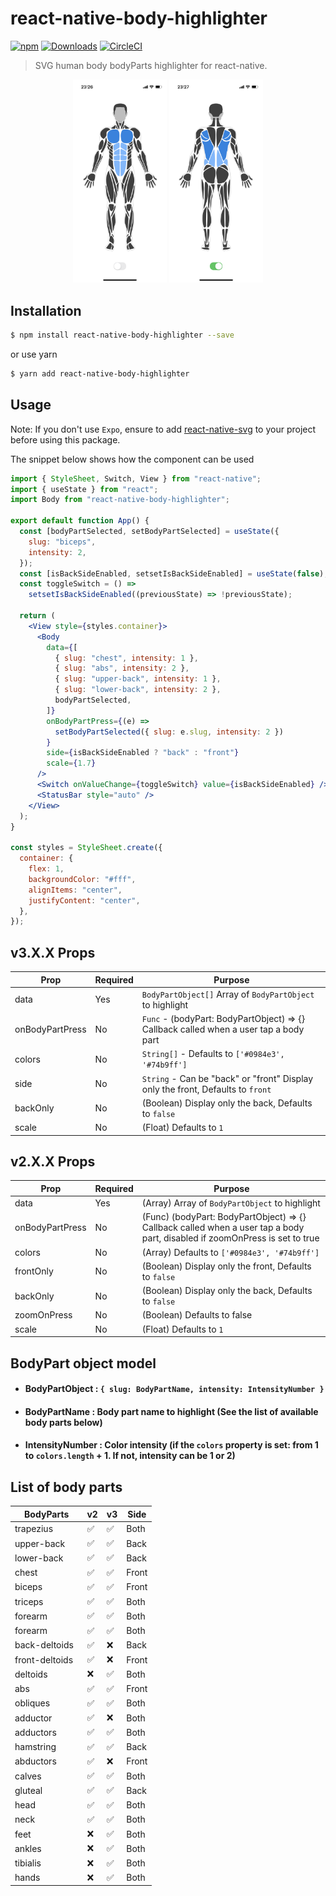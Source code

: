 # react-native-body-highlighter

[![npm](https://img.shields.io/npm/v/react-native-body-highlighter.svg)](https://www.npmjs.com/package/react-native-body-highlighter) [![Downloads](https://img.shields.io/npm/dt/react-native-body-highlighter.svg)](https://www.npmjs.com/package/react-native-body-highlighter)
[![CircleCI](https://circleci.com/gh/HichamELBSI/react-native-body-highlighter.svg?style=svg)](https://circleci.com/gh/HichamELBSI/react-native-body-highlighter)

> SVG human body bodyParts highlighter for react-native.

<div style="text-align:center;width:100%;">
  <img src="./docs/screenshots/example-front.PNG" width="150" alt="body-highlighter" />
  <img src="./docs/screenshots/example-back.PNG" width="150" alt="body-highlighter" />
</div>

## Installation

```bash
$ npm install react-native-body-highlighter --save
```

or use yarn

```bash
$ yarn add react-native-body-highlighter
```

## Usage

Note: If you don't use `Expo`, ensure to add [react-native-svg](https://github.com/react-native-community/react-native-svg) to your project before using this package.

The snippet below shows how the component can be used

```jsx
import { StyleSheet, Switch, View } from "react-native";
import { useState } from "react";
import Body from "react-native-body-highlighter";

export default function App() {
  const [bodyPartSelected, setBodyPartSelected] = useState({
    slug: "biceps",
    intensity: 2,
  });
  const [isBackSideEnabled, setsetIsBackSideEnabled] = useState(false);
  const toggleSwitch = () =>
    setsetIsBackSideEnabled((previousState) => !previousState);

  return (
    <View style={styles.container}>
      <Body
        data={[
          { slug: "chest", intensity: 1 },
          { slug: "abs", intensity: 2 },
          { slug: "upper-back", intensity: 1 },
          { slug: "lower-back", intensity: 2 },
          bodyPartSelected,
        ]}
        onBodyPartPress={(e) =>
          setBodyPartSelected({ slug: e.slug, intensity: 2 })
        }
        side={isBackSideEnabled ? "back" : "front"}
        scale={1.7}
      />
      <Switch onValueChange={toggleSwitch} value={isBackSideEnabled} />
      <StatusBar style="auto" />
    </View>
  );
}

const styles = StyleSheet.create({
  container: {
    flex: 1,
    backgroundColor: "#fff",
    alignItems: "center",
    justifyContent: "center",
  },
});
```

## v3.X.X Props

| Prop            | Required | Purpose                                                                               |
| --------------- | -------- | ------------------------------------------------------------------------------------- |
| data            | Yes      | `BodyPartObject[]` Array of `BodyPartObject` to highlight                             |
| onBodyPartPress | No       | `Func` - (bodyPart: BodyPartObject) => {} Callback called when a user tap a body part |
| colors          | No       | `String[]` - Defaults to `['#0984e3', '#74b9ff']`                                     |
| side            | No       | `String` - Can be "back" or "front" Display only the front, Defaults to `front`       |
| backOnly        | No       | (Boolean) Display only the back, Defaults to `false`                                  |
| scale           | No       | (Float) Defaults to `1`                                                               |

## v2.X.X Props

| Prop            | Required | Purpose                                                                                                                     |
| --------------- | -------- | --------------------------------------------------------------------------------------------------------------------------- |
| data            | Yes      | (Array) Array of `BodyPartObject` to highlight                                                                              |
| onBodyPartPress | No       | (Func) (bodyPart: BodyPartObject) => {} Callback called when a user tap a body part, disabled if zoomOnPress is set to true |
| colors          | No       | (Array) Defaults to `['#0984e3', '#74b9ff']`                                                                                |
| frontOnly       | No       | (Boolean) Display only the front, Defaults to `false`                                                                       |
| backOnly        | No       | (Boolean) Display only the back, Defaults to `false`                                                                        |
| zoomOnPress     | No       | (Boolean) Defaults to false                                                                                                 |
| scale           | No       | (Float) Defaults to `1`                                                                                                     |

## BodyPart object model

- #### BodyPartObject : `{ slug: BodyPartName, intensity: IntensityNumber }`

- #### BodyPartName : Body part name to highlight (See the list of available body parts below)

- #### IntensityNumber : Color intensity (if the `colors` property is set: from 1 to `colors.length` + 1. If not, intensity can be 1 or 2)

## List of body parts

| BodyParts       | v2                 | v3                 | Side  |
| --------------- | ------------------ | ------------------ | ----- |
| trapezius       | :white_check_mark: | :white_check_mark: | Both  |
| upper-back      | :white_check_mark: | :white_check_mark: | Back  |
| lower-back      | :white_check_mark: | :white_check_mark: | Back  |
| chest           | :white_check_mark: | :white_check_mark: | Front |
| biceps          | :white_check_mark: | :white_check_mark: | Front |
| triceps         | :white_check_mark: | :white_check_mark: | Both  |
| forearm         | :white_check_mark: | :white_check_mark: | Both  |
| forearm         | :white_check_mark: | :white_check_mark: | Both  |
| back-deltoids   | :white_check_mark: | :x:                | Back  |
| front-deltoids  | :white_check_mark: | :x:                | Front |
| deltoids        | :x:                | :white_check_mark: | Both  |
| abs             | :white_check_mark: | :white_check_mark: | Front |
| obliques        | :white_check_mark: | :white_check_mark: | Both  |
| adductor        | :white_check_mark: | :x:                | Both  |
| adductors       | :white_check_mark: | :white_check_mark: | Both  |
| hamstring       | :white_check_mark: | :white_check_mark: | Back  |
| abductors       | :white_check_mark: | :x:                | Front |
| calves          | :white_check_mark: | :white_check_mark: | Both  |
| gluteal         | :white_check_mark: | :white_check_mark: | Back  |
| head            | :white_check_mark: | :white_check_mark: | Both  |
| neck            | :white_check_mark: | :white_check_mark: | Both  |
| feet            | :x:                | :white_check_mark: | Both  |
| ankles          | :x:                | :white_check_mark: | Both  |
| tibialis        | :x:                | :white_check_mark: | Both  |
| hands           | :x:                | :white_check_mark: | Both  |
